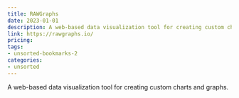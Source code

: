 ```yaml
---
title: RAWGraphs
date: 2023-01-01
description: A web-based data visualization tool for creating custom charts and graphs.
link: https://rawgraphs.io/
pricing: 
tags: 
- unsorted-bookmarks-2 
categories: 
- unsorted 
---
```


A web-based data visualization tool for creating custom charts and graphs.